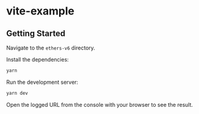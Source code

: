 # vite-example

## Getting Started

Navigate to the `ethers-v6` directory.

Install the dependencies:

```bash
yarn
```

Run the development server:
```bash
yarn dev
```

Open the logged URL from the console with your browser to see the result.
